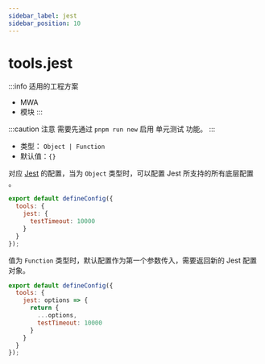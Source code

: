 ```yaml
---
sidebar_label: jest
sidebar_position: 10
---
```


# tools.jest

:::info 适用的工程方案
* MWA
* 模块
:::

:::caution 注意
需要先通过 `pnpm run new` 启用 单元测试 功能。
:::

* 类型： `Object | Function`
* 默认值：`{}`

对应 [Jest](https://jestjs.io/docs/configuration) 的配置，当为 `Object` 类型时，可以配置 Jest 所支持的所有底层配置 。

```js title=modern.config.js
export default defineConfig({
  tools: {
    jest: {
      testTimeout: 10000
    }
  }
});
```

值为 `Function` 类型时，默认配置作为第一个参数传入，需要返回新的 Jest 配置对象。

```js title=modern.config.js
export default defineConfig({
  tools: {
    jest: options => {
      return {
        ...options,
        testTimeout: 10000
      }
    }
  }
});
```
